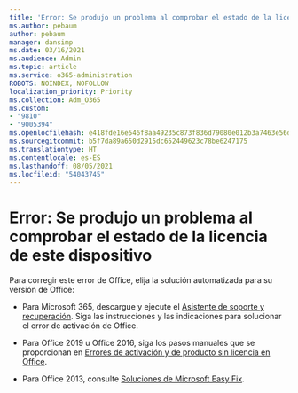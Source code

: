 ```yaml
---
title: 'Error: Se produjo un problema al comprobar el estado de la licencia de este dispositivo'
ms.author: pebaum
author: pebaum
manager: dansimp
ms.date: 03/16/2021
ms.audience: Admin
ms.topic: article
ms.service: o365-administration
ROBOTS: NOINDEX, NOFOLLOW
localization_priority: Priority
ms.collection: Adm_O365
ms.custom:
- "9810"
- "9005394"
ms.openlocfilehash: e418fde16e546f8aa49235c873f836d79080e012b3a7463e56d88d1641a0db7e
ms.sourcegitcommit: b5f7da89a650d2915dc652449623c78be6247175
ms.translationtype: HT
ms.contentlocale: es-ES
ms.lasthandoff: 08/05/2021
ms.locfileid: "54043745"
---
```

# <a name="error-there-was-a-problem-checking-this-devices-license-status"></a>Error: Se produjo un problema al comprobar el estado de la licencia de este dispositivo

Para corregir este error de Office, elija la solución automatizada para su versión de Office:

- Para Microsoft 365, descargue y ejecute el [Asistente de soporte y recuperación](https://aka.ms/SaRA-OfficeActivation-Chat). Siga las instrucciones y las indicaciones para solucionar el error de activación de Office.

- Para Office 2019 u Office 2016, siga los pasos manuales que se proporcionan en [Errores de activación y de producto sin licencia en Office](https://support.microsoft.com/office/0d23d3c0-c19c-4b2f-9845-5344fedc4380#bkmk_fixyourself).

- Para Office 2013, consulte [Soluciones de Microsoft Easy Fix](https://support.microsoft.com/topic/microsoft-easy-fix-solutions-have-been-discontinued-b0f4b5f9-3b5a-bd9e-d75d-d45e2f12e16c).